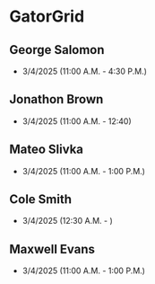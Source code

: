 # GatorGrid

## George Salomon
- 3/4/2025 (11:00 A.M. - 4:30 P.M.)

## Jonathon Brown
- 3/4/2025 (11:00 A.M. - 12:40)
## Mateo Slivka
- 3/4/2025 (11:00 A.M. - 1:00 P.M.)
## Cole Smith
- 3/4/2025 (12:30 A.M. - )
## Maxwell Evans
- 3/4/2025 (11:00 A.M. - 1:00 P.M.)
